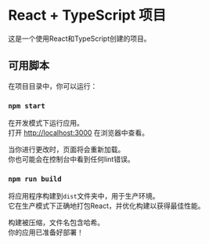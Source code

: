 # React + TypeScript 项目

这是一个使用React和TypeScript创建的项目。

## 可用脚本

在项目目录中，你可以运行：

### `npm start`

在开发模式下运行应用。\
打开 [http://localhost:3000](http://localhost:3000) 在浏览器中查看。

当你进行更改时，页面将会重新加载。\
你也可能会在控制台中看到任何lint错误。

### `npm run build`

将应用程序构建到`dist`文件夹中，用于生产环境。\
它在生产模式下正确地打包React，并优化构建以获得最佳性能。

构建被压缩，文件名包含哈希。\
你的应用已准备好部署！ 